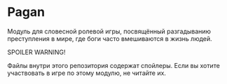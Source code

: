 # Pagan
Модуль для словесной ролевой игры, посвящённый разгадыванию преступления в мире, где боги часто вмешиваются в жизнь людей.

SPOILER WARNING!

Файлы внутри этого репозитория содержат спойлеры. Если вы хотите участвовать в игре по этому модулю, не читайте их.
